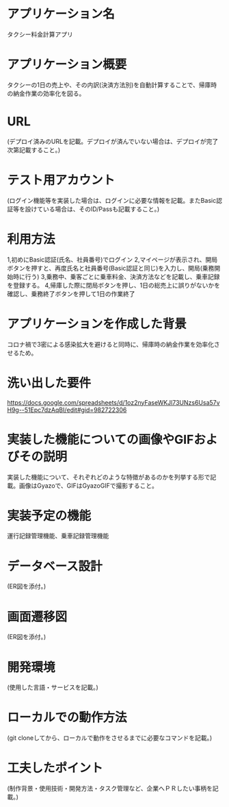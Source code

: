 # アプリケーション名
タクシー料金計算アプリ

# アプリケーション概要
タクシーの1日の売上や、その内訳(決済方法別)を自動計算することで、帰庫時の納金作業の効率化を図る。

# URL
(デプロイ済みのURLを記載。デプロイが済んでいない場合は、デプロイが完了次第記載すること。)

# テスト用アカウント
(ログイン機能等を実装した場合は、ログインに必要な情報を記載。またBasic認証等を設けている場合は、そのID/Passも記載すること。)

# 利用方法
1,初めにBasic認証(氏名、社員番号)でログイン
2,マイページが表示され、開局ボタンを押すと、再度氏名と社員番号(Basic認証と同じ)を入力し、開局(乗務開始時に行う)
3,乗務中、乗客ごとに乗車料金、決済方法などを記載し、乗車記録を登録する。
4,帰庫した際に閉局ボタンを押し、1日の総売上に誤りがないかを確認し、乗務終了ボタンを押して1日の作業終了

# アプリケーションを作成した背景
コロナ禍で3密による感染拡大を避けると同時に、帰庫時の納金作業を効率化させるため。

# 洗い出した要件
https://docs.google.com/spreadsheets/d/1oz2nyFaseWKJl73UNzs6Usa57vH9g--51Epc7dzAqBI/edit#gid=982722306

# 実装した機能についての画像やGIFおよびその説明
実装した機能について、それぞれどのような特徴があるのかを列挙する形で記載。画像はGyazoで、GIFはGyazoGIFで撮影すること。

# 実装予定の機能
運行記録管理機能、乗車記録管理機能

# データベース設計
(ER図を添付。)

# 画面遷移図
(ER図を添付。)

# 開発環境
(使用した言語・サービスを記載。)

# ローカルでの動作方法
(git cloneしてから、ローカルで動作をさせるまでに必要なコマンドを記載。)

# 工夫したポイント
(制作背景・使用技術・開発方法・タスク管理など、企業へＰＲしたい事柄を記載。)
